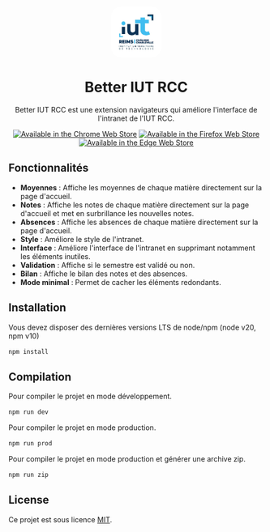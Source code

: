 <div align="center">

<img src="assets/img/logo.png" alt="IUT RCC" width="100" height="100" style="border-radius:20px"/>

# Better IUT RCC

Better IUT RCC est une extension navigateurs qui améliore l'interface de l'intranet de l'IUT RCC.

<a href="https://chromewebstore.google.com/detail/better-iut-rcc/jofahdhjofjoackgkaodimfhnbfkgnbj" target="_blank"><img src="https://storage.googleapis.com/web-dev-uploads/image/WlD8wC6g8khYWPJUsQceQkhXSlv1/UV4C4ybeBTsZt43U4xis.png" alt="Available in the Chrome Web Store"></a>
<a href="https://github.com/PaulBayfield/Better-IUT-RCC/releases/latest" target="_blank"><img src="https://blog.mozilla.org/addons/files/2015/11/get-the-addon.png" alt="Available in the Firefox Web Store"></a>
<a href="https://microsoftedge.microsoft.com/addons/detail/leknkclokgeajllkbhnldadkapjmlhhf" target="_blank"><img src="https://user-images.githubusercontent.com/78568641/212470539-dd4d22a0-3af8-4fa7-9671-6df5b2e26a70.png" alt="Available in the Edge Web Store"></a>

</div>


## Fonctionnalités

- **Moyennes** : Affiche les moyennes de chaque matière directement sur la page d'accueil.
- **Notes** : Affiche les notes de chaque matière directement sur la page d'accueil et met en surbrillance les nouvelles notes.
- **Absences** : Affiche les absences de chaque matière directement sur la page d'accueil.
- **Style** : Améliore le style de l'intranet.
- **Interface** : Améliore l'interface de l'intranet en supprimant notamment les éléments inutiles.
- **Validation** : Affiche si le semestre est validé ou non.
- **Bilan** : Affiche le bilan des notes et des absences.
- **Mode minimal** : Permet de cacher les éléments redondants.

## Installation

Vous devez disposer des dernières versions LTS de node/npm (node v20, npm v10)

```bash
npm install
```

## Compilation

Pour compiler le projet en mode développement.

```bash
npm run dev
```

Pour compiler le projet en mode production.

```bash
npm run prod
```

Pour compiler le projet en mode production et générer une archive zip.

```bash
npm run zip
```

## License

Ce projet est sous licence [MIT](/LICENSE).
